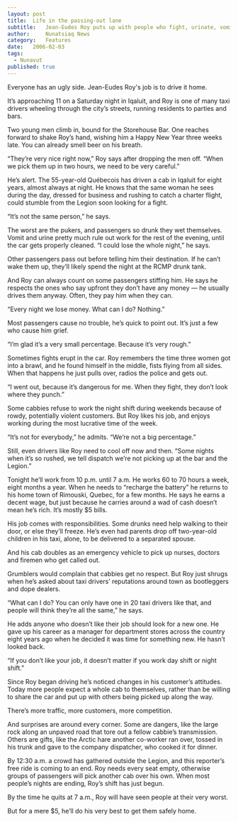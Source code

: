 ```yaml
---
layout:	post
title:	Life in the passing-out lane
subtitle:	Jean-Eudes Roy puts up with people who fight, urinate, vomit and pass out in his car. He earns $5 a trip.
author:     Nunatsiaq News
category:	Features
date:	2006-02-03
tags: 
  - Nunavut
published: true
---
```


Everyone has an ugly side. Jean-Eudes Roy's job is to drive it home.

It’s approaching 11 on a Saturday night in Iqaluit, and Roy is one of many taxi drivers wheeling through the city’s streets, running residents to parties and bars.

Two young men climb in, bound for the Storehouse Bar. One reaches forward to shake Roy’s hand, wishing him a Happy New Year three weeks late. You can already smell beer on his breath.

“They’re very nice right now,” Roy says after dropping the men off. “When we pick them up in two hours, we need to be very careful.” <!-- BREAK -->

He’s alert. The 55-year-old Québecois has driven a cab in Iqaluit for eight years, almost always at night. He knows that the same woman he sees during the day, dressed for business and rushing to catch a charter flight, could stumble from the Legion soon looking for a fight.

“It’s not the same person,” he says.

The worst are the pukers, and passengers so drunk they wet themselves. Vomit and urine pretty much rule out work for the rest of the evening, until the car gets properly cleaned. “I could lose the whole night,” he says.

Other passengers pass out before telling him their destination. If he can’t wake them up, they’ll likely spend the night at the RCMP drunk tank.

And Roy can always count on some passengers stiffing him. He says he respects the ones who say upfront they don’t have any money — he usually drives them anyway. Often, they pay him when they can.

“Every night we lose money. What can I do? Nothing.”

Most passengers cause no trouble, he’s quick to point out. It’s just a few who cause him grief.

“I’m glad it’s a very small percentage. Because it’s very rough.”

Sometimes fights erupt in the car. Roy remembers the time three women got into a brawl, and he found himself in the middle, fists flying from all sides. When that happens he just pulls over, radios the police and gets out.

“I went out, because it’s dangerous for me. When they fight, they don’t look where they punch.”

Some cabbies refuse to work the night shift during weekends because of rowdy, potentially violent customers. But Roy likes his job, and enjoys working during the most lucrative time of the week.

“It’s not for everybody,” he admits. “We’re not a big percentage.”

Still, even drivers like Roy need to cool off now and then. “Some nights when it’s so rushed, we tell dispatch we’re not picking up at the bar and the Legion.”

Tonight he’ll work from 10 p.m. until 7 a.m. He works 60 to 70 hours a week, eight months a year. When he needs to “recharge the battery” he returns to his home town of Rimouski, Quebec, for a few months. He says he earns a decent wage, but just because he carries around a wad of cash doesn’t mean he’s rich. It’s mostly $5 bills.

His job comes with responsibilities. Some drunks need help walking to their door, or else they’ll freeze. He’s even had parents drop off two-year-old children in his taxi, alone, to be delivered to a separated spouse.

And his cab doubles as an emergency vehicle to pick up nurses, doctors and firemen who get called out.

Grumblers would complain that cabbies get no respect. But Roy just shrugs when he’s asked about taxi drivers’ reputations around town as bootleggers and dope dealers.

“What can I do? You can only have one in 20 taxi drivers like that, and people will think they’re all the same,” he says.

He adds anyone who doesn’t like their job should look for a new one. He gave up his career as a manager for department stores across the country eight years ago when he decided it was time for something new. He hasn’t looked back.

“If you don’t like your job, it doesn’t matter if you work day shift or night shift.”

Since Roy began driving he’s noticed changes in his customer’s attitudes. Today more people expect a whole cab to themselves, rather than be willing to share the car and put up with others being picked up along the way.

There’s more traffic, more customers, more competition.

And surprises are around every corner. Some are dangers, like the large rock along an unpaved road that tore out a fellow cabbie’s transmission. Others are gifts, like the Arctic hare another co-worker ran over, tossed in his trunk and gave to the company dispatcher, who cooked it for dinner.

By 12:30 a.m. a crowd has gathered outside the Legion, and this reporter’s free ride is coming to an end. Roy needs every seat empty, otherwise groups of passengers will pick another cab over his own. When most people’s nights are ending, Roy’s shift has just begun.

By the time he quits at 7 a.m., Roy will have seen people at their very worst.

But for a mere $5, he’ll do his very best to get them safely home.